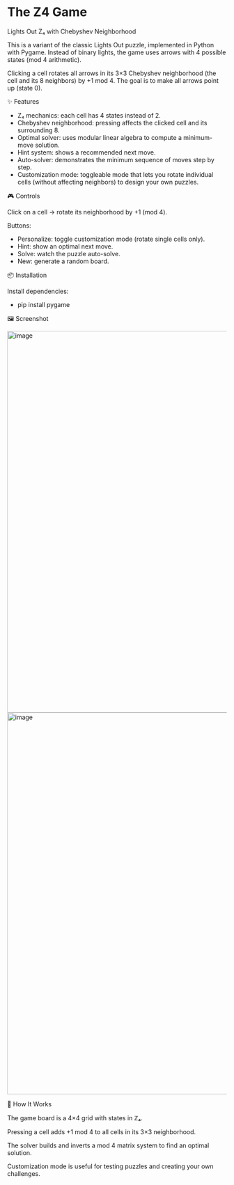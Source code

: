 # The Z4 Game

Lights Out Z₄ with Chebyshev Neighborhood

This is a variant of the classic Lights Out puzzle, implemented in Python with Pygame.
Instead of binary lights, the game uses arrows with 4 possible states (mod 4 arithmetic).

Clicking a cell rotates all arrows in its 3×3 Chebyshev neighborhood (the cell and its 8 neighbors) by +1 mod 4.
The goal is to make all arrows point up (state 0).

✨ Features

- Z₄ mechanics: each cell has 4 states instead of 2.
- Chebyshev neighborhood: pressing affects the clicked cell and its surrounding 8.
- Optimal solver: uses modular linear algebra to compute a minimum-move solution.
- Hint system: shows a recommended next move.
- Auto-solver: demonstrates the minimum sequence of moves step by step.
- Customization mode: toggleable mode that lets you rotate individual cells (without affecting neighbors) to design your own puzzles.

🎮 Controls

Click on a cell → rotate its neighborhood by +1 (mod 4).

Buttons:
- Personalize: toggle customization mode (rotate single cells only).
- Hint: show an optimal next move.
- Solve: watch the puzzle auto-solve.
- New: generate a random board.

📦 Installation

Install dependencies:
- pip install pygame


🖼️ Screenshot

<img width="615" height="877" alt="image" src="https://github.com/user-attachments/assets/b65dd8cd-3d22-4f54-b92c-f83a4fd3aac9" />
<img width="615" height="877" alt="image" src="https://github.com/user-attachments/assets/94aa9a46-95a0-4d5e-9241-3863a4bd467e" />


🧮 How It Works

The game board is a 4×4 grid with states in ℤ₄.

Pressing a cell adds +1 mod 4 to all cells in its 3×3 neighborhood.

The solver builds and inverts a mod 4 matrix system to find an optimal solution.

Customization mode is useful for testing puzzles and creating your own challenges.
